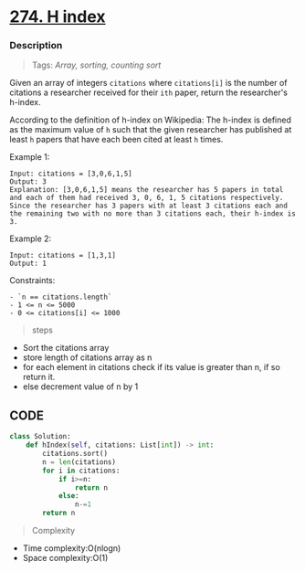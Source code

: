 # <a href="https://leetcode.com/problems/h-index/description/?envType=study-plan-v2&envId=top-interview-150">274. H index</a>

### Description

> Tags: *Array, sorting, counting sort*



Given an array of integers `citations` where `citations[i]` is the number of citations a researcher received for their `ith` paper, return the researcher's h-index.

According to the definition of h-index on Wikipedia: The h-index is defined as the maximum value of `h` such that the given researcher has published at least `h` papers that have each been cited at least `h` times.

 
Example 1:
```
Input: citations = [3,0,6,1,5]
Output: 3
Explanation: [3,0,6,1,5] means the researcher has 5 papers in total and each of them had received 3, 0, 6, 1, 5 citations respectively.
Since the researcher has 3 papers with at least 3 citations each and the remaining two with no more than 3 citations each, their h-index is 3.
```
Example 2:
```
Input: citations = [1,3,1]
Output: 1

```
Constraints:
```
- `n == citations.length`
- 1 <= n <= 5000
- 0 <= citations[i] <= 1000

```
> steps

- Sort the citations array
- store length of citations array as n
- for each element in citations check if its value is greater than n, if so return it.
- else decrement value of n by 1 

## CODE
```python
class Solution:
    def hIndex(self, citations: List[int]) -> int:
        citations.sort()
        n = len(citations)
        for i in citations:
            if i>=n:
                return n
            else:
                n-=1         
        return n
```

> Complexity
- Time complexity:O(nlogn)
- Space complexity:O(1)



